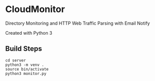 # CloudMonitor

Directory Monitoring and HTTP Web Traffic Parsing with Email Notify

Created with Python 3

## Build Steps
```
cd server
python3 -m venv .
source bin/activate
python3 monitor.py

```
